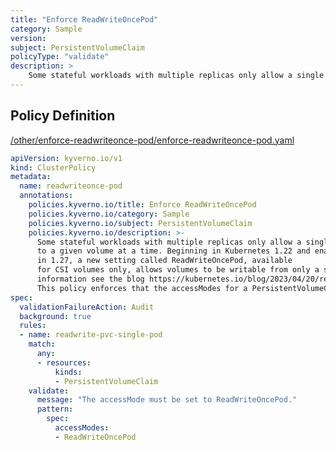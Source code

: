 ```yaml
---
title: "Enforce ReadWriteOncePod"
category: Sample
version: 
subject: PersistentVolumeClaim
policyType: "validate"
description: >
    Some stateful workloads with multiple replicas only allow a single Pod to write to a given volume at a time. Beginning in Kubernetes 1.22 and enabled by default in 1.27, a new setting called ReadWriteOncePod, available for CSI volumes only, allows volumes to be writable from only a single Pod. For more information see the blog https://kubernetes.io/blog/2023/04/20/read-write-once-pod-access-mode-beta/. This policy enforces that the accessModes for a PersistentVolumeClaim be set to ReadWriteOncePod.
---
```


## Policy Definition
<a href="https://github.com/kyverno/policies/raw/main//other/enforce-readwriteonce-pod/enforce-readwriteonce-pod.yaml" target="-blank">/other/enforce-readwriteonce-pod/enforce-readwriteonce-pod.yaml</a>

```yaml
apiVersion: kyverno.io/v1
kind: ClusterPolicy
metadata:
  name: readwriteonce-pod
  annotations:
    policies.kyverno.io/title: Enforce ReadWriteOncePod
    policies.kyverno.io/category: Sample
    policies.kyverno.io/subject: PersistentVolumeClaim
    policies.kyverno.io/description: >-
      Some stateful workloads with multiple replicas only allow a single Pod to write
      to a given volume at a time. Beginning in Kubernetes 1.22 and enabled by default
      in 1.27, a new setting called ReadWriteOncePod, available
      for CSI volumes only, allows volumes to be writable from only a single Pod. For more
      information see the blog https://kubernetes.io/blog/2023/04/20/read-write-once-pod-access-mode-beta/.
      This policy enforces that the accessModes for a PersistentVolumeClaim be set to ReadWriteOncePod.
spec:
  validationFailureAction: Audit
  background: true
  rules:
  - name: readwrite-pvc-single-pod
    match:
      any:
      - resources:
          kinds:
          - PersistentVolumeClaim
    validate:
      message: "The accessMode must be set to ReadWriteOncePod."
      pattern:
        spec:
          accessModes:
          - ReadWriteOncePod

          
```
